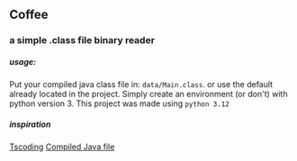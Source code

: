 ## Coffee
### a simple .class file binary reader

##### usage:
Put your compiled java class file in: `data/Main.class`. or use the default already located in the project. Simply create
an environment (or don't) with python version 3. This project was made using `python 3.12`

##### inspiration
[Tscoding](https://github.com/tscoding/JelloVM)
[Compiled Java file](https://github.com/tsoding/JelloVM/blob/master/Main.class)
